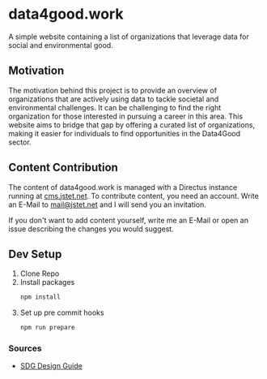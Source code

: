 # data4good.work

A simple website containing a list of organizations that leverage data for social and environmental good.


## Motivation

The motivation behind this project is to provide an overview of organizations that are actively using data to tackle societal and environmental challenges. It can be challenging to find the right organization for those interested in pursuing a career in this area. This website aims to bridge that gap by offering a curated list of organizations, making it easier for individuals to find opportunities in the Data4Good sector.

## Content Contribution

The content of data4good.work is managed with a Directus instance running at [cms.jstet.net](https://cms.jstet.net). To contribute content, you need an account. Write an E-Mail to mail@jstet.net and I will send you an invitation. 

If you don't want to add content yourself, write me an E-Mail or open an issue describing the changes you would suggest.

## Dev Setup

1. Clone Repo
2. Install packages
    ``` bash
    npm install
    ```
3. Set up pre commit hooks
    ``` bash
    npm run prepare
    ```

### Sources

- [SDG Design Guide](https://www.un.org/sustainabledevelopment/wp-content/uploads/2019/01/SDG_Guidelines_AUG_2019_Final.pdf)







